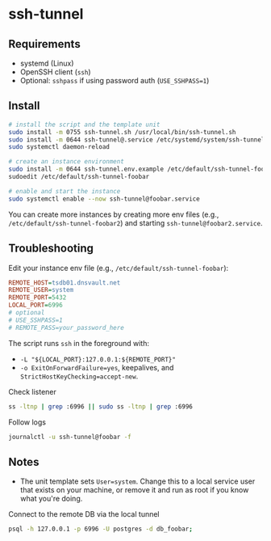 # ssh-tunnel

## Requirements

- systemd (Linux)
- OpenSSH client (`ssh`)
- Optional: `sshpass` if using password auth (`USE_SSHPASS=1`)

## Install

```bash
# install the script and the template unit
sudo install -m 0755 ssh-tunnel.sh /usr/local/bin/ssh-tunnel.sh
sudo install -m 0644 ssh-tunnel@.service /etc/systemd/system/ssh-tunnel@.service
sudo systemctl daemon-reload

# create an instance environment
sudo install -m 0644 ssh-tunnel.env.example /etc/default/ssh-tunnel-foobar
sudoedit /etc/default/ssh-tunnel-foobar

# enable and start the instance
sudo systemctl enable --now ssh-tunnel@foobar.service
```

You can create more instances by creating more env files (e.g., `/etc/default/ssh-tunnel-foobar2`) and starting `ssh-tunnel@foobar2.service`.

## Troubleshooting

Edit your instance env file (e.g., `/etc/default/ssh-tunnel-foobar`):

```ini
REMOTE_HOST=tsdb01.dnsvault.net
REMOTE_USER=system
REMOTE_PORT=5432
LOCAL_PORT=6996
# optional
# USE_SSHPASS=1
# REMOTE_PASS=your_password_here
```

The script runs `ssh` in the foreground with:

- `-L "${LOCAL_PORT}:127.0.0.1:${REMOTE_PORT}"`
- `-o ExitOnForwardFailure=yes`, keepalives, and `StrictHostKeyChecking=accept-new`.

Check listener

```bash
ss -ltnp | grep :6996 || sudo ss -ltnp | grep :6996
```

Follow logs

```bash
journalctl -u ssh-tunnel@foobar -f
```

## Notes

- The unit template sets `User=system`. Change this to a local service user that exists on your machine, or remove it and run as root if you know what you're doing.

Connect to the remote DB via the local tunnel

```bash
psql -h 127.0.0.1 -p 6996 -U postgres -d db_foobar;
